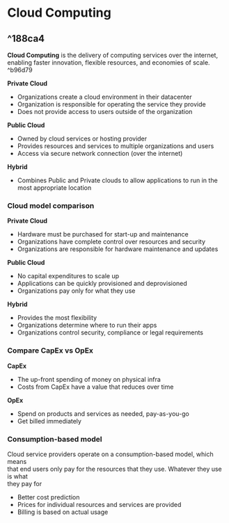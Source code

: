 # Cloud Computing
^188ca4
---

**Cloud Computing** is the delivery of computing services over the internet, enabling faster innovation, flexible resources, and economies of scale. ^b96d79

**Private Cloud**

- Organizations create a cloud environment in their datacenter
- Organization is responsible for operating the service they provide
- Does not provide access to users outside of the organization

**Public Cloud**

- Owned by cloud services or hosting provider
- Provides resources and services to multiple organizations and users
- Access via secure network connection (over the internet)

**Hybrid**

- Combines Public and Private clouds to allow applications to run in the most appropriate location

### Cloud model comparison

**Private Cloud**

- Hardware must be purchased for start-up and maintenance
- Organizations have complete control over resources and security
- Organizations are responsible for hardware maintenance and updates


**Public Cloud**

- No capital expenditures to scale up
- Applications can be quickly provisioned and deprovisioned
- Organizations pay only for what they use

**Hybrid**

- Provides the most flexibility
- Organizations determine where to run their apps
- Organizations control security, compliance or legal requirements

### Compare CapEx vs OpEx

**CapEx**

- The up-front spending of money on physical infra
- Costs from CapEx have a value that reduces over time

**OpEx**

- Spend on products and services as needed, pay-as-you-go
- Get billed immediately

### Consumption-based model

Cloud service providers operate on a consumption-based model, which means  
that end users only pay for the resources that they use. Whatever they use is what  
they pay for

- Better cost prediction
- Prices for individual resources and services are provided
- Billing is based on actual usage